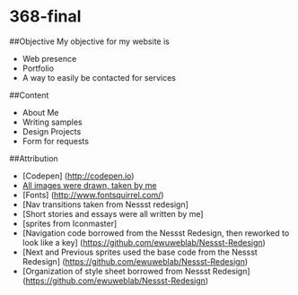 368-final
=========

##Objective
My objective for my website is

* Web presence
* Portfolio
* A way to easily be contacted for services

##Content

* About Me
* Writing samples
* Design Projects
* Form for requests

##Attribution

* [Codepen] (http://codepen.io)
* [All images were drawn, taken by me](#)
* [Fonts] (http://www.fontsquirrel.com/)
* [Nav transitions taken from Nessst redesign]
* [Short stories and essays were all written by me]
* [sprites from Iconmaster]
* [Navigation code borrowed from the Nessst Redesign, then reworked to look like a key] (https://github.com/ewuweblab/Nessst-Redesign)
* [Next and Previous sprites used the base code from the Nessst Redesign] (https://github.com/ewuweblab/Nessst-Redesign)
* [Organization of style sheet borrowed from Nessst Redesign] (https://github.com/ewuweblab/Nessst-Redesign)